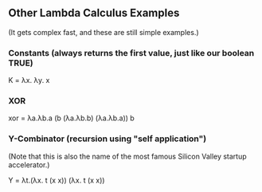 ## Other Lambda Calculus Examples

(It gets complex fast, and these are still simple examples.)

### Constants (always returns the first value, just like our boolean TRUE)

K = λx. λy. x

### XOR

xor = λa.λb.a (b (λa.λb.b) (λa.λb.a)) b

### Y-Combinator (recursion using "self application")

(Note that this is also the name of the most famous Silicon Valley startup accelerator.)

Y = λt.(λx. t (x x)) (λx. t (x x))
